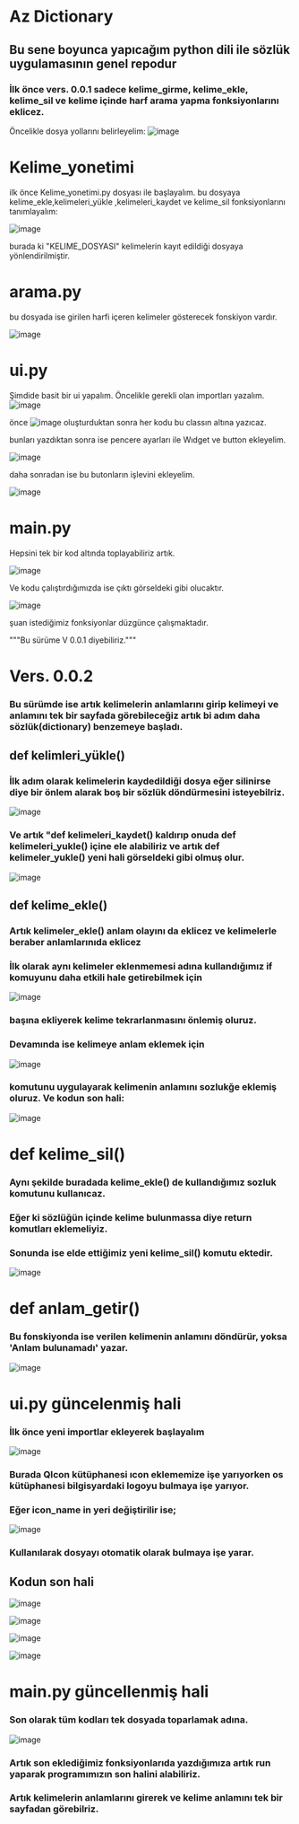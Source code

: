 # Az Dictionary

<h2>Bu sene boyunca yapıcağım python dili ile sözlük uygulamasının genel repodur</h2>

<h3>İlk önce vers. 0.0.1 sadece kelime_girme, kelime_ekle, kelime_sil ve kelime içinde harf arama yapma fonksiyonlarını eklicez.</h3>

Öncelikle dosya yollarını belirleyelim:
![image](https://github.com/user-attachments/assets/af63f594-62be-47ce-962c-d84e5f65d09b)


# Kelime_yonetimi
ilk önce Kelime_yonetimi.py dosyası ile başlayalım.
bu dosyaya kelime_ekle,kelimeleri_yükle ,kelimeleri_kaydet ve kelime_sil fonksiyonlarını tanımlayalım:

![image](https://github.com/user-attachments/assets/4037f556-5ee4-4eb3-a380-f939c5a63174)

burada ki "KELIME_DOSYASI" kelimelerin kayıt edildiği dosyaya yönlendirilmiştir.

# arama.py 
bu dosyada ise girilen harfi içeren kelimeler gösterecek fonskiyon vardır.

![image](https://github.com/user-attachments/assets/33a3eba3-7480-4a7a-aceb-60bd2d5de64b)

# ui.py
Şimdide basit bir ui yapalım.
Öncelikle gerekli olan importları yazalım.
![image](https://github.com/user-attachments/assets/98002dc6-41a2-47b1-8c88-304b1edbb6f7)

önce ![image](https://github.com/user-attachments/assets/86d45d85-adb4-4be5-a967-b25873ae9fc0) oluşturduktan sonra her kodu bu classın altına yazıcaz.

bunları yazdıktan sonra ise pencere ayarları ile Wıdget ve button ekleyelim.

![image](https://github.com/user-attachments/assets/66de16e6-0159-46a4-a2e2-69b0800306dd)

daha sonradan ise bu butonların işlevini ekleyelim.

![image](https://github.com/user-attachments/assets/370cfb69-d56b-454c-a989-2fe837986bd2)

# main.py
Hepsini tek bir kod altında toplayabiliriz artık.

![image](https://github.com/user-attachments/assets/474606e1-6973-4c9a-8e69-0ff52c26a3d1)


Ve kodu çalıştırdığımızda ise çıktı görseldeki gibi olucaktır.

![image](https://github.com/user-attachments/assets/74e742a2-1c60-4fd1-b1c4-af4140671c67)

şuan istediğimiz fonksiyonlar düzgünce çalışmaktadır.

"""Bu sürüme V 0.0.1 diyebiliriz."""


<h1>Vers. 0.0.2 </h1>
<h3>Bu sürümde ise artık kelimelerin anlamlarını girip kelimeyi ve anlamını tek bir sayfada görebileceğiz artık bi adım daha sözlük(dictionary) benzemeye başladı.</h3>

<h2>def kelimleri_yükle()</h2>
<h3>İlk adım olarak kelimelerin kaydedildiği dosya eğer silinirse diye bir önlem alarak boş bir sözlük döndürmesini isteyebilriz.</h3> 

![image](https://github.com/user-attachments/assets/45992226-8528-4e31-a757-b452356e9f32)

<h3>Ve artık "def kelimeleri_kaydet() kaldırıp onuda def kelimeleri_yukle() içine ele alabiliriz ve artık def kelimeler_yukle() yeni hali görseldeki gibi olmuş olur.</h3>

![image](https://github.com/user-attachments/assets/b5f29c46-b7b1-48c3-b495-3bf996cfc671)


<h2>def kelime_ekle()</h2>

<h3>Artık kelimeler_ekle() anlam olayını da eklicez ve kelimelerle beraber anlamlarınıda eklicez  </h3>
<h3>İlk olarak aynı kelimeler eklenmemesi adına kullandığımız if komuyunu daha etkili hale getirebilmek için </h3>

![image](https://github.com/user-attachments/assets/d351d4d3-6b05-4e51-8c91-976774e679f5)
<h3>başına ekliyerek kelime tekrarlanmasını önlemiş oluruz.
</h3>
<h3>Devamında ise kelimeye anlam eklemek için </h3>

![image](https://github.com/user-attachments/assets/7744d29a-9381-4153-bc30-aa5168f19575)
<h3>komutunu uygulayarak kelimenin anlamını sozlukğe eklemiş oluruz. Ve kodun son hali:
</h3>

![image](https://github.com/user-attachments/assets/6bedc0cb-8f4b-46f3-82ab-4bcdf4d505f1)

# def kelime_sil()
<h3>Aynı şekilde buradada kelime_ekle() de kullandığımız sozluk komutunu kullanıcaz. </h3>
<h3>Eğer ki sözlüğün içinde kelime bulunmassa diye return komutları eklemeliyiz.</h3>
<h3>Sonunda ise elde ettiğimiz yeni kelime_sil() komutu ektedir. </h3>

![image](https://github.com/user-attachments/assets/2926992d-f460-4b31-82ec-586a7b640b09)

# def anlam_getir()
<h3>Bu fonskiyonda ise verilen kelimenin anlamını döndürür, yoksa 'Anlam bulunamadı' yazar. </h3>

![image](https://github.com/user-attachments/assets/992011f4-0c6e-4591-b8d5-a0bcb6796f9f)

# ui.py güncelenmiş hali

<h3>İlk önce yeni importlar ekleyerek başlayalım</h3>

![image](https://github.com/user-attachments/assets/bf8fa03a-0eef-4333-8d32-220aca6dfa90)
<h3>Burada QIcon kütüphanesi ıcon eklememize işe yarıyorken os kütüphanesi bilgisyardaki logoyu bulmaya işe yarıyor. </h3>

<h3>Eğer icon_name in yeri değiştirilir ise;</h3>

![image](https://github.com/user-attachments/assets/66d3e4f5-9a73-4f6c-bca4-47a2d40d3eaa)
<h3>Kullanılarak dosyayı otomatik olarak bulmaya işe yarar.</h3>

## Kodun son hali 

![image](https://github.com/user-attachments/assets/f39041c5-fd66-4d57-80c3-b8e4b58ff017)

![image](https://github.com/user-attachments/assets/41debd6c-8f9d-49e4-ade7-977c8c66da78)

![image](https://github.com/user-attachments/assets/261293bd-9ebd-499b-86f2-30c1d4afe596)

![image](https://github.com/user-attachments/assets/c1bc7d24-20ef-41a6-ae6a-623a0387cda9)

# main.py güncellenmiş hali

<h3>Son olarak tüm kodları tek dosyada toparlamak adına.</h3>

![image](https://github.com/user-attachments/assets/f45ccd06-78d1-40d3-989b-a7637d45f0f5)
<h3>Artık son eklediğimiz fonksiyonlarıda yazdığımıza artık run yaparak programımızın son halini alabiliriz.</h3>
<h3>Artık kelimelerin anlamlarını girerek ve kelime anlamını tek bir sayfadan görebilriz.</h3>
